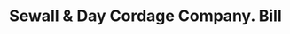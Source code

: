 ---
doi: 10.7916/D8D238PV
date_other: '1883'
date_other_textual: '1883'
form: printed ephemera
genre:
- Invoices
name:
- Sewall & Day Cordage Company
object_in_context_url: https://biggert.cul.columbia.edu/items/view/ave_biggert_00452
subject_hierarchical_geographic:
- Boston, Massachusetts, United States
subject_name:
- Sewall & Day Cordage Company
title: Sewall & Day Cordage Company. Bill
sort_title: Sewall & Day Cordage Company. Bill
call_number: ave_biggert_00452
coordinates:
- 42.35805555555556,-71.06361111111111
pid: ave_biggert_00452
identifiers: ave_biggert_00452
thumbnail: https://derivativo-1.library.columbia.edu/iiif/2/ldpd:344160/full/!256,256/0/native.jpg
permalink: "/items/ave_biggert_00452/"
layout: iiif-image-page
---